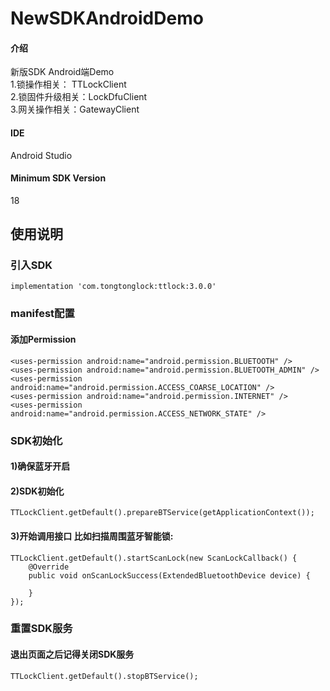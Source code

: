 # NewSDKAndroidDemo

#### 介绍
新版SDK Android端Demo<br />
1.锁操作相关： TTLockClient<br />
2.锁固件升级相关：LockDfuClient<br />
3.网关操作相关：GatewayClient<br />

#### IDE
Android Studio

#### Minimum SDK Version
18

## 使用说明
### 引入SDK
```
implementation 'com.tongtonglock:ttlock:3.0.0'
```

### manifest配置
#### 添加Permission
```
<uses-permission android:name="android.permission.BLUETOOTH" />
<uses-permission android:name="android.permission.BLUETOOTH_ADMIN" />
<uses-permission android:name="android.permission.ACCESS_COARSE_LOCATION" />
<uses-permission android:name="android.permission.INTERNET" />
<uses-permission android:name="android.permission.ACCESS_NETWORK_STATE" />
```
### SDK初始化

#### 1)确保蓝牙开启
#### 2)SDK初始化
```
TTLockClient.getDefault().prepareBTService(getApplicationContext());
```

#### 3)开始调用接口 比如扫描周围蓝牙智能锁:
```
TTLockClient.getDefault().startScanLock(new ScanLockCallback() {
    @Override
    public void onScanLockSuccess(ExtendedBluetoothDevice device) {

    }
});
```
### 重置SDK服务
#### 退出页面之后记得关闭SDK服务
```
TTLockClient.getDefault().stopBTService();
```


